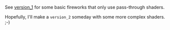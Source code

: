 See [version_1](version_1) for some basic fireworks that only use pass-through
shaders.

Hopefully, I'll make a `version_2` someday with some more complex shaders. ;-)
